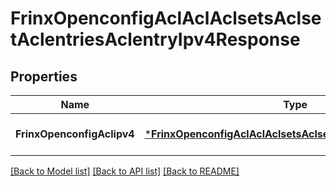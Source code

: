 # FrinxOpenconfigAclAclAclsetsAclsetAclentriesAclentryIpv4Response

## Properties
Name | Type | Description | Notes
------------ | ------------- | ------------- | -------------
**FrinxOpenconfigAclipv4** | [***FrinxOpenconfigAclAclAclsetsAclsetAclentriesAclentryIpv4**](frinx.openconfig.acl.acl.aclsets.aclset.aclentries.aclentry.Ipv4.md) |  | [optional] [default to null]

[[Back to Model list]](../README.md#documentation-for-models) [[Back to API list]](../README.md#documentation-for-api-endpoints) [[Back to README]](../README.md)


